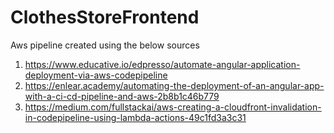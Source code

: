 # ClothesStoreFrontend

Aws pipeline created using the below sources

1. https://www.educative.io/edpresso/automate-angular-application-deployment-via-aws-codepipeline
2. https://enlear.academy/automating-the-deployment-of-an-angular-app-with-a-ci-cd-pipeline-and-aws-2b8b1c46b779
3. https://medium.com/fullstackai/aws-creating-a-cloudfront-invalidation-in-codepipeline-using-lambda-actions-49c1fd3a3c31
